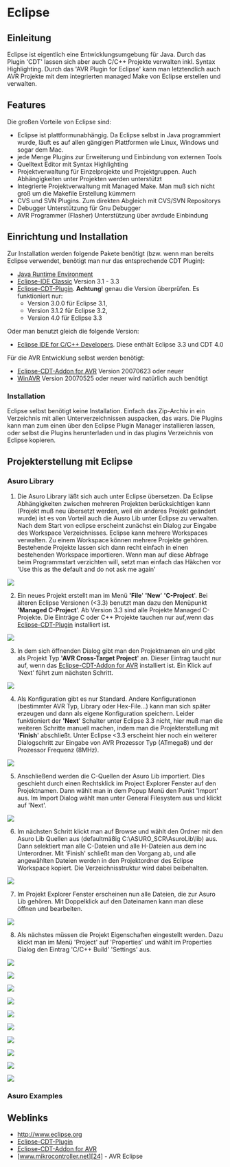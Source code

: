 # Eclipse

## Einleitung 

Eclipse ist eigentlich eine Entwicklungsumgebung für Java. Durch das Plugin 'CDT' lassen sich aber auch C/C++ Projekte verwalten inkl. Syntax Highlighting. Durch das 'AVR Plugin for Eclipse' kann man letztendlich auch AVR Projekte mit dem integrierten managed Make von Eclipse erstellen und verwalten. 



## Features

Die großen Vorteile von Eclipse sind: 



*   Eclipse ist plattformunabhängig. Da Eclipse selbst in Java programmiert wurde, läuft es auf allen gängigen Plattformen wie Linux, Windows und sogar dem Mac. 
*   jede Menge Plugins zur Erweiterung und Einbindung von externen Tools 
*   Quelltext Editor mit Syntax Highlighting 
*   Projektverwaltung für Einzelprojekte und Projektgruppen. Auch Abhängigkeiten unter Projekten werden unterstützt 
*   Integrierte Projektverwaltung mit Managed Make. Man muß sich nicht groß um die Makefile Erstellung kümmern 
*   CVS und SVN Plugins. Zum direkten Abgleich mit CVS/SVN Repositorys 
*   Debugger Unterstützung für Gnu Debugger 
*   AVR Programmer (Flasher) Unterstützung über avrdude Einbindung 



## Einrichtung und Installation

Zur Installation werden folgende Pakete benötigt (bzw. wenn man bereits Eclipse verwendet, benötigt man nur das entsprechende CDT Plugin): 



*   [Java Runtime Environment][1] 
*   [Eclipse-IDE Classic][2] Version 3.1 - 3.3 
*   [Eclipse-CDT-Plugin][3]. **Achtung**! genau die Version überprüfen. Es funktioniert nur: 
    *   Version 3.0.0 für Eclipse 3.1, 
    *   Version 3.1.2 für Eclipse 3.2, 
    *   Version 4.0 für Eclipse 3.3 

Oder man benutzt gleich die folgende Version: 



*   [Eclipse IDE for C/C++ Developers][4]. Diese enthält Eclipse 3.3 und CDT 4.0 

Für die AVR Entwicklung selbst werden benötigt: 



*   [Eclipse-CDT-Addon for AVR][5] Version 20070623 oder neuer 
*   [WinAVR][6] Version 20070525 oder neuer wird natürlich auch benötigt 



### Installation

Eclipse selbst benötigt keine Installation. Einfach das Zip-Archiv in ein Verzeichnis mit allen Unterverzeichnissen auspacken, das wars. Die Plugins kann man zum einen über den Eclipse Plugin Manager installieren lassen, oder selbst die Plugins herunterladen und in das plugins Verzeichnis von Eclipse kopieren. 



## Projekterstellung mit Eclipse

### Asuro Library

1. Die Asuro Library läßt sich auch unter Eclipse übersetzen. Da Eclipse Abhängigkeiten zwischen mehreren Projekten berücksichtigen kann (Projekt muß neu übersetzt werden, weil ein anderes Projekt geändert wurde) ist es von Vorteil auch die Ausro Lib unter Eclipse zu verwalten. Nach dem Start von eclipse erscheint zunächst ein Dialog zur Eingabe des Workspace Verzeichnisses. Eclipse kann mehrere Workspaces verwalten. Zu einem Workspace können mehrere Projekte gehören. Bestehende Projekte lassen sich dann recht einfach in einen bestehenden Workspace importieren. Wenn man auf diese Abfrage beim Programmstart verzichten will, setzt man einfach das Häkchen vor 'Use this as the default and do not ask me again' 



![][7]

2. Ein neues Projekt erstellt man im Menü **'File**' **'New**' **'C-Project**'. Bei älteren Eclipse Versionen (<3.3) benutzt man dazu den Menüpunkt **'Managed C-Project**'. Ab Version 3.3 sind alle Projekte Managed C-Projekte. Die Einträge C oder C++ Projekte tauchen nur auf,wenn das [Eclipse-CDT-Plugin][3] installiert ist. 



![][8]

3. In dem sich öffnenden Dialog gibt man den Projektnamen ein und gibt als Projekt Typ **'AVR Cross-Target Project**' an. Dieser Eintrag taucht nur auf, wenn das [Eclipse-CDT-Addon for AVR][5] installiert ist. Ein Klick auf 'Next' führt zum nächsten Schritt. 



![][9]

4. Als Konfiguration gibt es nur Standard. Andere Konfigurationen (bestimmter AVR Typ, Library oder Hex-File...) kann man sich später erzeugen und dann als eigene Konfiguration speichern. Leider funktioniert der **'Next**' Schalter unter Eclipse 3.3 nicht, hier muß man die weiteren Schritte manuell machen, indem man die Projekterstellung mit **'Finish**' abschließt. Unter Eclipse <3.3 erscheint hier noch ein weiterer Dialogschritt zur Eingabe von AVR Prozessor Typ (ATmega8) und der Prozessor Frequenz (8MHz). 



![][10]

5. Anschließend werden die C-Quellen der Asuro Lib importiert. Dies geschieht durch einen Rechtsklick im Project Explorer Fenster auf den Projektnamen. Dann wählt man in dem Popup Menü den Punkt 'Import' aus. Im Import Dialog wählt man unter General Filesystem aus und klickt auf 'Next'. 



![][11]

6. Im nächsten Schritt klickt man auf Browse und wählt den Ordner mit den Asuro Lib Quellen aus (defaultmäßig C:\ASURO_SCR\AsuroLib\lib) aus. Dann selektiert man alle C-Dateien und alle H-Dateien aus dem inc Unterordner. Mit 'Finish' schließt man den Vorgang ab, und alle angewählten Dateien werden in den Projektordner des Eclipse Workspace kopiert. Die Verzeichnisstruktur wird dabei beibehalten. 



![][12]

7. Im Projekt Explorer Fenster erscheinen nun alle Dateien, die zur Asuro Lib gehören. Mit Doppelklick auf den Dateinamen kann man diese öffnen und bearbeiten. 



![][13]

8. Als nächstes müssen die Projekt Eigenschaften eingestellt werden. Dazu klickt man im Menü 'Project' auf 'Properties' und wählt im Properties Dialog den Eintrag 'C/C++ Build' 'Settings' aus. 



![][14]



![][15]



![][16]



![][17]



![][18]



![][19]



![][20]



![][21]



![][22]



![][23]



### Asuro Examples



## Weblinks

*   <http://www.eclipse.org> 
*   [Eclipse-CDT-Plugin][3] 
*   [Eclipse-CDT-Addon for AVR][5] 
*   [www.mikrocontroller.net][24] - AVR Eclipse

 [1]: http://www.eclipse.org/downloads/moreinfo/jre.php
 [2]: http://www.eclipse.org/downloads/index.php
 [3]: http://www.eclipse.org/cdt/
 [4]: http://www.eclipse.org/downloads/moreinfo/c.php
 [5]: http://sf.net/projects/avr-eclipse
 [6]: http://winavr.sourceforge.net/
 [7]: http://www.asurowiki.de/pmwiki/uploads/Main/eclipse.jpg
 [8]: http://www.asurowiki.de/pmwiki/uploads/Main/eclipse1.jpg
 [9]: http://www.asurowiki.de/pmwiki/uploads/Main/eclipse2.jpg
 [10]: http://www.asurowiki.de/pmwiki/uploads/Main/eclipse3.jpg
 [11]: http://www.asurowiki.de/pmwiki/uploads/Main/eclipse4.jpg
 [12]: http://www.asurowiki.de/pmwiki/uploads/Main/eclipse7.jpg
 [13]: http://www.asurowiki.de/pmwiki/uploads/Main/eclipse8.jpg
 [14]: http://www.asurowiki.de/pmwiki/uploads/Main/eclipse9.jpg
 [15]: http://www.asurowiki.de/pmwiki/uploads/Main/eclipse10.jpg
 [16]: http://www.asurowiki.de/pmwiki/uploads/Main/eclipse11.jpg
 [17]: http://www.asurowiki.de/pmwiki/uploads/Main/eclipse12.jpg
 [18]: http://www.asurowiki.de/pmwiki/uploads/Main/eclipse13.jpg
 [19]: http://www.asurowiki.de/pmwiki/uploads/Main/eclipse14.jpg
 [20]: http://www.asurowiki.de/pmwiki/uploads/Main/eclipse15.jpg
 [21]: http://www.asurowiki.de/pmwiki/uploads/Main/eclipse16.jpg
 [22]: http://www.asurowiki.de/pmwiki/uploads/Main/eclipse17.jpg
 [23]: http://www.asurowiki.de/pmwiki/uploads/Main/eclipse18.jpg
 [24]: http://www.mikrocontroller.net/articles/AVR_Eclipse